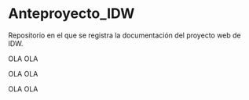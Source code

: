 # Anteproyecto_IDW
Repositorio en el que se registra la documentación del proyecto web de IDW.

OLA OLA

OLA OLA

OLA OLA
